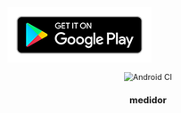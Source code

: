 <a href='https://play.google.com/store/apps/details?id=com.felix.app.medidor'><img alt='Get it on Google Play' src='art/google-play-badge.png'/></a> 
<p align="center"><img src="https://github.com/SimonMarquis/AR-Toolbox/actions/workflows/android.yml/badge.svg" alt="Android CI"></p>
<h3 align="center">medidor</h3> 